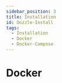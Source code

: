 ```yaml
---
sidebar_position: 3
title: Installation
id: Dozzle-Install
tags:
  - Installation
  - Docker
  - Docker-Compose
---
```


# Docker

